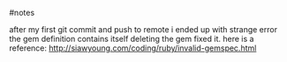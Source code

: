 #notes 

after my first git commit and push to remote i ended up with strange error the gem definition contains itself
deleting the gem fixed it. here is a reference: http://siawyoung.com/coding/ruby/invalid-gemspec.html